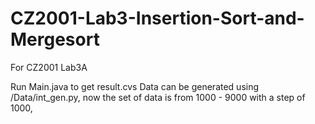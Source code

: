 # CZ2001-Lab3-Insertion-Sort-and-Mergesort

For CZ2001 Lab3A

Run Main.java to get result.cvs
Data can be generated using /Data/int_gen.py, now the set of data is from 1000 - 9000 with a step of 1000,
